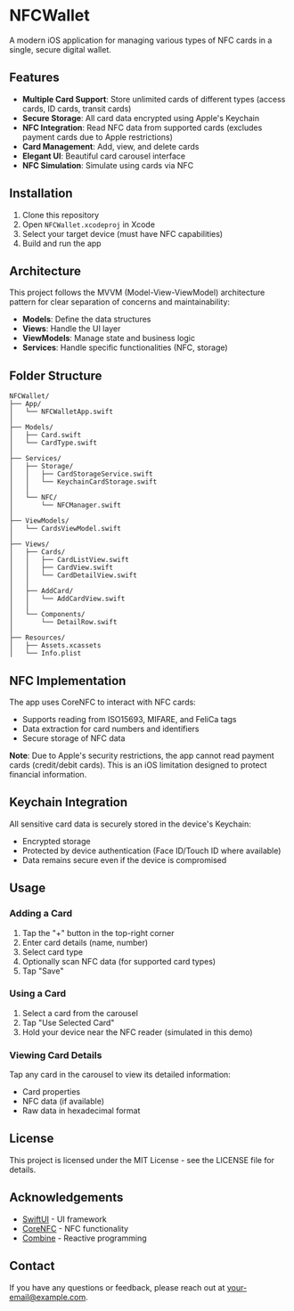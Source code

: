 # NFCWallet

A modern iOS application for managing various types of NFC cards in a single, secure digital wallet.

## Features

- **Multiple Card Support**: Store unlimited cards of different types (access cards, ID cards, transit cards)
- **Secure Storage**: All card data encrypted using Apple's Keychain
- **NFC Integration**: Read NFC data from supported cards (excludes payment cards due to Apple restrictions)
- **Card Management**: Add, view, and delete cards
- **Elegant UI**: Beautiful card carousel interface
- **NFC Simulation**: Simulate using cards via NFC

## Installation

1. Clone this repository
2. Open `NFCWallet.xcodeproj` in Xcode
3. Select your target device (must have NFC capabilities)
4. Build and run the app

## Architecture

This project follows the MVVM (Model-View-ViewModel) architecture pattern for clear separation of concerns and maintainability:

- **Models**: Define the data structures
- **Views**: Handle the UI layer
- **ViewModels**: Manage state and business logic
- **Services**: Handle specific functionalities (NFC, storage)

## Folder Structure

```
NFCWallet/
├── App/
│   └── NFCWalletApp.swift
│
├── Models/
│   ├── Card.swift
│   └── CardType.swift
│
├── Services/
│   ├── Storage/
│   │   ├── CardStorageService.swift
│   │   └── KeychainCardStorage.swift
│   │
│   └── NFC/
│       └── NFCManager.swift
│
├── ViewModels/
│   └── CardsViewModel.swift
│
├── Views/
│   ├── Cards/
│   │   ├── CardListView.swift
│   │   ├── CardView.swift
│   │   └── CardDetailView.swift
│   │
│   ├── AddCard/
│   │   └── AddCardView.swift
│   │
│   └── Components/
│       └── DetailRow.swift
│
├── Resources/
│   ├── Assets.xcassets
│   └── Info.plist
```

## NFC Implementation

The app uses CoreNFC to interact with NFC cards:

- Supports reading from ISO15693, MIFARE, and FeliCa tags
- Data extraction for card numbers and identifiers
- Secure storage of NFC data

**Note**: Due to Apple's security restrictions, the app cannot read payment cards (credit/debit cards). This is an iOS limitation designed to protect financial information.

## Keychain Integration

All sensitive card data is securely stored in the device's Keychain:

- Encrypted storage
- Protected by device authentication (Face ID/Touch ID where available)
- Data remains secure even if the device is compromised

## Usage

### Adding a Card

1. Tap the "+" button in the top-right corner
2. Enter card details (name, number)
3. Select card type
4. Optionally scan NFC data (for supported card types)
5. Tap "Save"

### Using a Card

1. Select a card from the carousel
2. Tap "Use Selected Card"
3. Hold your device near the NFC reader (simulated in this demo)

### Viewing Card Details

Tap any card in the carousel to view its detailed information:
- Card properties
- NFC data (if available)
- Raw data in hexadecimal format

## License

This project is licensed under the MIT License - see the LICENSE file for details.

## Acknowledgements

- [SwiftUI](https://developer.apple.com/xcode/swiftui/) - UI framework
- [CoreNFC](https://developer.apple.com/documentation/corenfc) - NFC functionality
- [Combine](https://developer.apple.com/documentation/combine) - Reactive programming

## Contact

If you have any questions or feedback, please reach out at [your-email@example.com](mailto:johnny.owayed@gmail.com).

